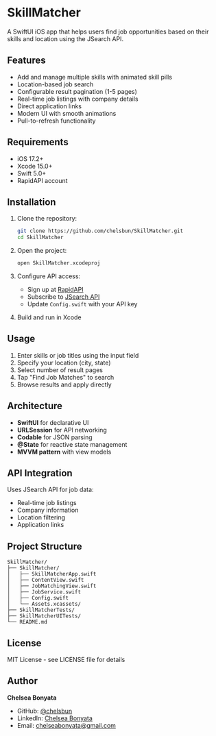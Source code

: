 # SkillMatcher

A SwiftUI iOS app that helps users find job opportunities based on their skills and location using the JSearch API.

## Features

- Add and manage multiple skills with animated skill pills
- Location-based job search
- Configurable result pagination (1-5 pages)
- Real-time job listings with company details
- Direct application links
- Modern UI with smooth animations
- Pull-to-refresh functionality

## Requirements

- iOS 17.2+
- Xcode 15.0+
- Swift 5.0+
- RapidAPI account

## Installation

1. Clone the repository:
   ```bash
   git clone https://github.com/chelsbun/SkillMatcher.git
   cd SkillMatcher
   ```

2. Open the project:
   ```bash
   open SkillMatcher.xcodeproj
   ```

3. Configure API access:
   - Sign up at [RapidAPI](https://rapidapi.com/)
   - Subscribe to [JSearch API](https://rapidapi.com/letscrape-6bRBa3QguO5/api/jsearch)
   - Update `Config.swift` with your API key

4. Build and run in Xcode

## Usage

1. Enter skills or job titles using the input field
2. Specify your location (city, state)
3. Select number of result pages
4. Tap "Find Job Matches" to search
5. Browse results and apply directly

## Architecture

- **SwiftUI** for declarative UI
- **URLSession** for API networking
- **Codable** for JSON parsing
- **@State** for reactive state management
- **MVVM pattern** with view models

## API Integration

Uses JSearch API for job data:
- Real-time job listings
- Company information
- Location filtering
- Application links

## Project Structure

```
SkillMatcher/
├── SkillMatcher/
│   ├── SkillMatcherApp.swift
│   ├── ContentView.swift
│   ├── JobMatchingView.swift
│   ├── JobService.swift
│   ├── Config.swift
│   └── Assets.xcassets/
├── SkillMatcherTests/
├── SkillMatcherUITests/
└── README.md
```

## License

MIT License - see LICENSE file for details

## Author

**Chelsea Bonyata**
- GitHub: [@chelsbun](https://github.com/chelsbun)
- LinkedIn: [Chelsea Bonyata](https://www.linkedin.com/in/chelsea-bonyata-477236152/)
- Email: chelseabonyata@gmail.com